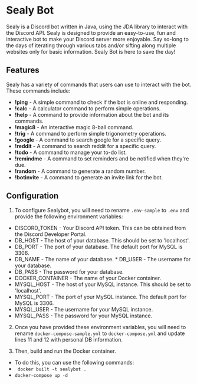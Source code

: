 # Sealy Bot 

Sealy is a Discord bot written in Java, using the JDA library to interact with the Discord API. Sealy is designed to provide an easy-to-use, fun and interactive bot to make your Discord server more enjoyable.
Say so-long to the days of iterating through various tabs and/or sifting along multiple websites only for basic information. Sealy Bot is here to save the day!

## Features

Sealy has a variety of commands that users can use to interact with the bot. These commands include:

- **!ping** - A simple command to check if the bot is online and responding.
- **!calc** - A calculator command to perform simple operations.
- **!help** - A command to provide information about the bot and its commands.
- **!magic8** - An interactive magic 8-ball command.
- **!trig** - A command to perform simple trigonometry operations.
- **!google** - A command to search google for a specific query.
- **!reddit** - A command to search reddit for a specific query.
- **!todo** - A command to manage your to-do list.
- **!remindme** - A command to set reminders and be notified when they're due.
- **!random** - A command to generate a random number.
- **!botinvite** - A command to generate an invite link for the bot.

## Configuration 
1. To configure Sealybot, you will need to rename `.env-sample` to `.env` and provide the following environment variables: 
* DISCORD_TOKEN - Your Discord API token. This can be obtained from the Discord Developer Portal. 
* DB_HOST - The host of your database. This should be set to 'localhost'. 
* DB_PORT - The port of your database. The default port for MySQL is 3306. 
* DB_NAME - The name of your database. * DB_USER - The username for your database. 
* DB_PASS - The password for your database. 
* DOCKER_CONTAINER - The name of your Docker container. 
* MYSQL_HOST - The host of your MySQL instance. This should be set to 'localhost'. 
* MYSQL_PORT - The port of your MySQL instance. The default port for MySQL is 3306. 
* MYSQL_USER - The username for your MySQL instance. 
* MYSQL_PASS - The password for your MySQL instance. 

2. Once you have provided these environment variables, you will need to rename `docker-compose-sample.yml` to `docker-compose.yml` and update lines 11 and 12 with personal DB information.

3. Then, build and run the Docker container. 
* To do this, you can use the following commands: 
* ` docker built -t sealybot .` 
* `docker-compose up -d` 



